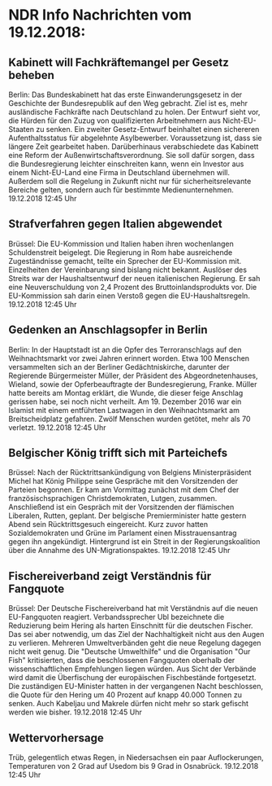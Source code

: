 # NDR Info Nachrichten vom 19.12.2018:


## Kabinett will Fachkräftemangel per Gesetz beheben
Berlin: Das Bundeskabinett hat das erste Einwanderungsgesetz in der Geschichte der Bundesrepublik auf den Weg gebracht. Ziel ist es, mehr ausländische Fachkräfte nach Deutschland zu holen. Der Entwurf sieht vor, die Hürden für den Zuzug von qualifizierten Arbeitnehmern aus Nicht-EU-Staaten zu senken. Ein zweiter Gesetz-Entwurf beinhaltet einen sichereren Aufenthaltsstatus für abgelehnte Asylbewerber. Voraussetzung ist, dass sie längere Zeit gearbeitet haben. Darüberhinaus verabschiedete das Kabinett eine Reform der Außenwirtschaftsverordnung. Sie soll dafür sorgen, dass die Bundesregierung leichter einschreiten kann, wenn ein Investor aus einem Nicht-EU-Land eine Firma in Deutschland übernehmen will. Außerdem soll die Regelung in Zukunft nicht nur für sicherheitsrelevante Bereiche gelten, sondern auch für bestimmte Medienunternehmen. 19.12.2018 12:45 Uhr 

## Strafverfahren gegen Italien abgewendet
Brüssel: Die EU-Kommission und Italien haben ihren wochenlangen Schuldenstreit beigelegt. Die Regierung in Rom habe ausreichende Zugeständnisse gemacht, teilte ein Sprecher der EU-Kommission mit. Einzelheiten der Vereinbarung sind bislang nicht bekannt. Auslöser des Streits war der Haushaltsentwurf der neuen italienischen Regierung. Er sah eine Neuverschuldung von 2,4 Prozent des Bruttoinlandsprodukts vor. Die EU-Kommission sah darin einen Verstoß gegen die EU-Haushaltsregeln. 19.12.2018 12:45 Uhr 

## Gedenken an Anschlagsopfer in Berlin
Berlin: In der Hauptstadt ist an die Opfer des Terroranschlags auf den Weihnachtsmarkt vor zwei Jahren erinnert worden. Etwa 100 Menschen versammelten sich an der Berliner Gedächtniskirche, darunter der Regierende Bürgermeister Müller, der Präsident des Abgeordnetenhauses, Wieland, sowie der Opferbeauftragte der Bundesregierung, Franke. Müller hatte bereits am Montag erklärt, die Wunde, die dieser feige Anschlag gerissen habe, sei noch nicht verheilt. Am 19. Dezember 2016 war ein Islamist mit einem entführten Lastwagen in den Weihnachtsmarkt am  Breitscheidplatz gefahren. Zwölf Menschen wurden getötet, mehr als 70 verletzt. 19.12.2018 12:45 Uhr 

## Belgischer König trifft sich mit Parteichefs
Brüssel: Nach der Rücktrittsankündigung von Belgiens Ministerpräsident Michel hat König Philippe seine Gespräche mit den Vorsitzenden der Parteien begonnen. Er kam am Vormittag zunächst mit dem Chef der französischsprachigen Christdemokraten, Lutgen, zusammen. Anschließend ist ein Gespräch mit der Vorsitzenden der flämischen Liberalen, Rutten, geplant. Der belgische Premierminister hatte gestern Abend sein Rücktrittsgesuch eingereicht. Kurz zuvor hatten Sozialdemokraten und Grüne im Parlament einen Misstrauensantrag gegen ihn angekündigt. Hintergrund ist ein Streit in der Regierungskoalition über die Annahme des UN-Migrationspaktes. 19.12.2018 12:45 Uhr 

## Fischereiverband zeigt Verständnis für Fangquote
Brüssel: Der Deutsche Fischereiverband hat mit Verständnis auf die neuen EU-Fangquoten reagiert. Verbandssprecher Ubl bezeichnete die Reduzierung beim Hering als harten Einschnitt für die deutschen Fischer. Das sei aber notwendig, um das Ziel der Nachhaltigkeit nicht aus den Augen zu verlieren. Mehreren Umweltverbänden geht die neue Regelung dagegen nicht weit genug. Die "Deutsche Umwelthilfe" und die Organisation "Our Fish" kritisierten, dass die beschlossenen Fangquoten oberhalb der wissenschaftlichen Empfehlungen liegen würden. Aus Sicht der Verbände wird damit die Überfischung der europäischen Fischbestände fortgesetzt. Die zuständigen EU-Minister hatten in der  vergangenen Nacht beschlossen, die Quote für den Hering um 40 Prozent auf knapp 40.000 Tonnen zu senken. Auch Kabeljau und Makrele dürfen nicht mehr so stark gefischt werden wie bisher. 19.12.2018 12:45 Uhr 

## Wettervorhersage
Trüb, gelegentlich etwas Regen, in Niedersachsen ein paar Auflockerungen, Temperaturen von 2 Grad auf Usedom bis 9 Grad in Osnabrück. 19.12.2018 12:45 Uhr 
